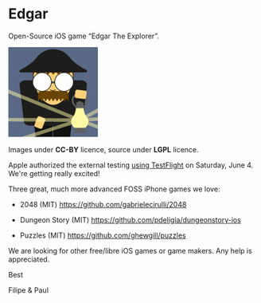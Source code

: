 # Edgar

Open-Source iOS game “Edgar The Explorer”.

![iOS icon](/Media.xcassets/AppIcon.appiconset/icon-01%403x.png?raw=true "Edgar The Explorer App Icon")

Images under **CC-BY** licence, source under **LGPL** licence.

Apple authorized the external testing [using TestFlight](https://developer.apple.com/testflight/) on Saturday, June 4. We're getting really excited!

Three great, much more advanced FOSS iPhone games we love:

* 2048 (MIT) https://github.com/gabrielecirulli/2048

* Dungeon Story (MIT) https://github.com/pdeligia/dungeonstory-ios

* Puzzles (MIT) https://github.com/ghewgill/puzzles

We are looking for other free/libre iOS games or game makers. Any help is appreciated.

Best

Filipe & Paul
